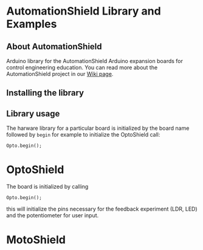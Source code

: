 # AutomationShield Library and Examples

## About AutomationShield

Arduino library for the AutomationShield Arduino expansion boards for control engineering education. You can read more about the AutomationShield project in our [Wiki page](https://github.com/gergelytakacs/AutomationShield/wiki).

## Installing the library

## Library usage

The harware library for a particular board is initialized by the board name followed by `begin` for example to initialize the OptoShield call:
```
Opto.begin();
```

# OptoShield

The board is initialized by calling
```
Opto.begin();
```
this will initialize the pins necessary for the feedback experiment (LDR, LED) and the potentiometer for user input.

# MotoShield
